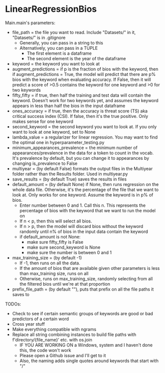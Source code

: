 # LinearRegressionBios

Main.main's parameters:
- file_path = the file you want to read. Include "Datasets/" in it, "Datasets/" is in .gitignore
  - Generally, you can pass in a string to this
  - Alternatively, you can pass in a TUPLE
    - The first element is a dataframe
    - The second element is the year of the dataframe
- keyword = the keyword you want to look at
- augment_predictions = if p is the fraction of bios with the keyword, then if augment_predictions = True, the model will predict that there are p% bios with the keyword when evaluating accuracy. If False, then it will predict a score of >0.5 contains the keyword for one keyword and >0 for two keywords
- fifty_fifty = if true, then half the training and test data will contain the keyword. Doesn't work for two keywords yet, and assumes the keyword appears in less than half the bios in the input dataframe
- ones_accuracy = if true, then the accuracy is threat score (TS) aka critical success index (CSI). If false, then it's the true positive. Only makes sense for one keyword
- second_keyword = the second keyword you want to look at. If you only want to look at one keyword, set to None
- lambda_value = a regularizer for linear regression. You may want to find the optimal one in hyperparameter_testing.py
- minimum_appearances_prevalence = the minimum number of appearances/prevalence in the data for a token to count in the vocab. It's prevalence by default, but you can change it to appearances by changing is_prevalence to False
- multiyear = (by default False) formats the output files in the Multiyear folder rather than the Results folder. Used in multiyear.py
- save_results = (by default True) saves the results in files
- default_amount = (by default None) if None, then runs regression on the whole data file. Otherwise, it's the percentage of the file that we want to look at. Only works for one keyword. Assume the keyword is in p% of bios.
  - Enter number between 0 and 1. Call this n. This represents the percentage of bios with the keyword that we want to run the model on
  - If n < p, then this will select all bios.
  - If n > p, then the model will discard bios without the keyword randomly until n% of bios in the input data contain the keyword
  - if default_amount is not None:
    - make sure fifty_fifty is False
    - make sure second_keyword is None
    - make sure the number is between 0 and 1
- max_training_size = (by default -1) 
  - If -1, then runs on all the data. 
  - If the amount of bios that are available given other parameters is less than max_training size, runs on all
  - Otherwise, runs on max_training_size, randomly selecting from all the filtered bios until we're at that proportion
- prefix_file_path = (by default ""), puts that prefix on all the file paths it saves to


TODOs:
- Check to see if certain semantic groups of keywords are good or bad predictors of a certain word
- Cross year stuff
- Make everything compatible with ngrams
- Replace all string combining instances to build file paths with f'directory/{file_name}' etc. with os.join
  - IF YOU ARE WORKING ON a Windows, system and I haven't done this, the code won't work
  - Please open a Github issue and I'll get to it
  - Also, the naming adds single quotes around keywords that start with "/"